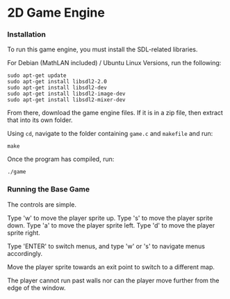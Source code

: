 # 2D Game Engine

### Installation

To run this game engine, you must install the SDL-related libraries.

For Debian (MathLAN included) / Ubuntu Linux Versions, run the following:

```
sudo apt-get update
sudo apt-get install libsdl2-2.0
sudo apt-get install libsdl2-dev
sudo apt-get install libsdl2-image-dev
sudo apt-get install libsdl2-mixer-dev
```
From there, download the game engine files. If it is in a zip file, then extract that into its own folder.

Using `cd`, navigate to the folder containing `game.c` and `makefile` and run:

```
make
```

Once the program has compiled, run:

```
./game
```

### Running the Base Game 

The controls are simple.

Type 'w' to move the player sprite up.
Type 's' to move the player sprite down.
Type 'a' to move the player sprite left.
Type 'd' to move the player sprite right.

Type 'ENTER' to switch menus, and type 'w' or 's' to navigate menus accordingly.

Move the player sprite towards an exit point to switch to a different map.

The player cannot run past walls nor can the player move further from the edge of the window.
